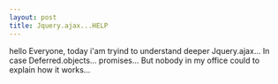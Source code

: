 ```yaml
---
layout: post
title: Jquery.ajax...HELP
---
```


hello Everyone, today i'am tryind to understand deeper Jquery.ajax...
In case Deferred.objects... promises...
But nobody in my office could to explain how it works...
